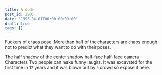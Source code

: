 ```yaml
---
title: A dude
post_id: 2903
date: '1995-04-01T00:00:00+09:00'
draft: true
tags: []
---
```


Fuckers of chaos pose. More than half of the characters are chaos enough not to predict what they want to do with their poses.

The half shadow of the center shadow half-face half-face camera Characters Two people can make funny laughs. It was excavated for the first time in 12 years and it was blown out by a crowd so expose it here.
